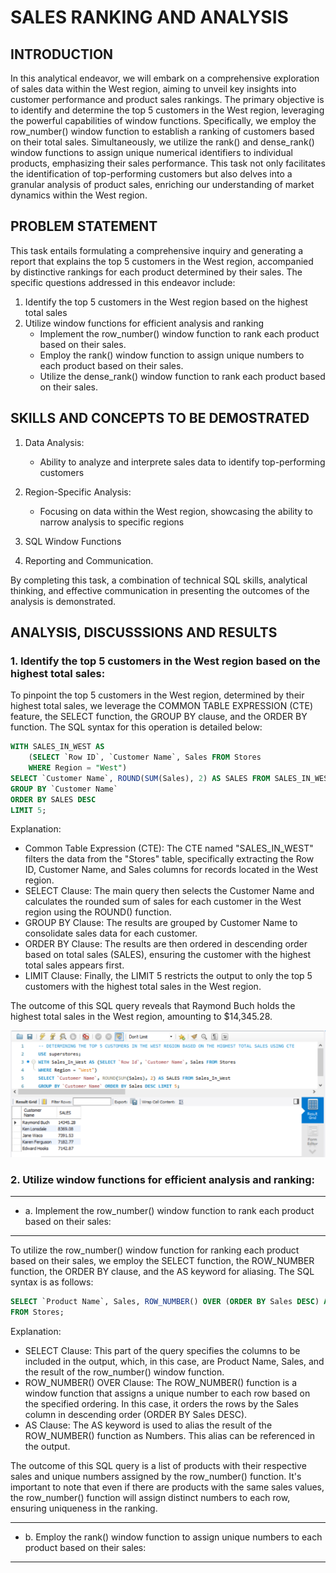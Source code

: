 # SALES RANKING AND ANALYSIS

## INTRODUCTION
In this analytical endeavor, we will embark on a comprehensive exploration of sales data within the West region, aiming to unveil key insights into customer performance and product sales rankings. The primary objective is to identify and determine the top 5 customers in the West region, leveraging the powerful capabilities of window functions. Specifically, we employ the row_number() window function to establish a ranking of customers based on their total sales. Simultaneously, we utilize the rank() and dense_rank() window functions to assign unique numerical identifiers to individual products, emphasizing their sales performance. This task not only facilitates the identification of top-performing customers but also delves into a granular analysis of product sales, enriching our understanding of market dynamics within the West region.

## PROBLEM STATEMENT

This task entails formulating a comprehensive inquiry and generating a report that explains the top 5 customers in the West region, accompanied by distinctive rankings for each product determined by their sales. The specific questions addressed in this endeavor include:
1. Identify the top 5 customers in the West region based on the highest total sales
2. Utilize window functions for efficient analysis and ranking
   - Implement the row_number() window function to rank each product based on their sales.
   - Employ the rank() window function to assign unique numbers to each product based on their sales.
   - Utilize the dense_rank() window function to rank each product based on their sales.

## SKILLS AND CONCEPTS TO BE DEMOSTRATED
1. Data Analysis:
   - Ability to analyze and interprete sales data to identify top-performing customers
2. Region-Specific Analysis:
   - Focusing on data within the West region, showcasing the ability to narrow analysis to specific regions
3. SQL Window Functions
   
4. Reporting and Communication.

By completing this task, a combination of technical SQL skills, analytical thinking, and effective communication in presenting the outcomes of the analysis is demonstrated.

## ANALYSIS, DISCUSSSIONS AND RESULTS

### 1.  Identify the top 5 customers in the West region based on the highest total sales:

To pinpoint the top 5 customers in the West region, determined by their highest total sales, we leverage the COMMON TABLE EXPRESSION (CTE) feature, the SELECT function, the GROUP BY clause, and the ORDER BY function. The SQL syntax for this operation is detailed below:

```sql
WITH SALES_IN_WEST AS
    (SELECT `Row ID`, `Customer Name`, Sales FROM Stores
    WHERE Region = "West")
SELECT `Customer Name`, ROUND(SUM(Sales), 2) AS SALES FROM SALES_IN_WEST
GROUP BY `Customer Name`
ORDER BY SALES DESC 
LIMIT 5;
```

Explanation:
- Common Table Expression (CTE): The CTE named "SALES_IN_WEST" filters the data from the "Stores" table, specifically extracting the Row ID, Customer Name, and Sales columns for records located in the West region.
- SELECT Clause: The main query then selects the Customer Name and calculates the rounded sum of sales for each customer in the West region using the ROUND() function.
- GROUP BY Clause: The results are grouped by Customer Name to consolidate sales data for each customer.
- ORDER BY Clause: The results are then ordered in descending order based on total sales (SALES), ensuring the customer with the highest total sales appears first.
- LIMIT Clause: Finally, the LIMIT 5 restricts the output to only the top 5 customers with the highest total sales in the West region.

The outcome of this SQL query reveals that Raymond Buch holds the highest total sales in the West region, amounting to $14,345.28.

![](TASK6A.png)


### 2.  Utilize window functions for efficient analysis and ranking: 

---
  -  a. Implement the row_number() window function to rank each product based on their sales:
  ---
  To utilize the row_number() window function for ranking each product based on their sales, we employ the SELECT function, the ROW_NUMBER function, the ORDER BY clause, and the AS keyword for aliasing. The SQL syntax is as follows:

```sql
SELECT `Product Name`, Sales, ROW_NUMBER() OVER (ORDER BY Sales DESC) AS `Numbers`
FROM Stores;
```
Explanation:
- SELECT Clause: This part of the query specifies the columns to be included in the output, which, in this case, are Product Name, Sales, and the result of the row_number() window function.
- ROW_NUMBER() OVER Clause: The ROW_NUMBER() function is a window function that assigns a unique number to each row based on the specified ordering. In this case, it orders the rows by the Sales column in descending order (ORDER BY Sales DESC).
- AS Clause: The AS keyword is used to alias the result of the ROW_NUMBER() function as Numbers. This alias can be referenced in the output.

The outcome of this SQL query is a list of products with their respective sales and unique numbers assigned by the row_number() function. It's important to note that even if there are products with the same sales values, the row_number() function will assign distinct numbers to each row, ensuring uniqueness in the ranking.

---


   - b. Employ the rank() window function to assign unique numbers to each product based on their sales:
---
     
       

